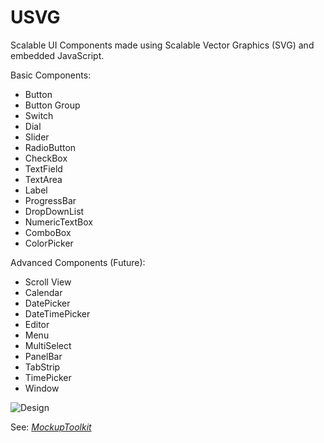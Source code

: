 USVG
====


Scalable UI Components made using Scalable Vector Graphics (SVG) and embedded JavaScript. 


Basic Components:
<ul>
	<li>Button</li>
	<li>Button Group</li>
	<li>Switch</li>
	<li>Dial</li>
	<li>Slider</li>
	<li>RadioButton</li>
	<li>CheckBox</li>
	<li>TextField</li>
	<li>TextArea</li>
	<li>Label</li>
	<li>ProgressBar</li>
	<li>DropDownList</li>
 	<li>NumericTextBox</li>
	<li>ComboBox</li>
	<li>ColorPicker</li>
</ul>

Advanced Components (Future):
<ul>
	<li>Scroll View</li>
    	<li>Calendar</li>
  	<li>DatePicker</li>
	<li>DateTimePicker</li>
   	<li>Editor</li>
    	<li>Menu</li>
    	<li>MultiSelect</li>
	<li>PanelBar</li>
    	<li>TabStrip</li>
    	<li>TimePicker</li>
    	<li>Window</li>
</ul>

![Design](https://raw.github.com/neonnds/USVG/master/web_ui_preview.png)

See: <a href="https://github.com/ajashton/Inkscape-Mockup-Toolkit"><i>MockupToolkit</i></a>
